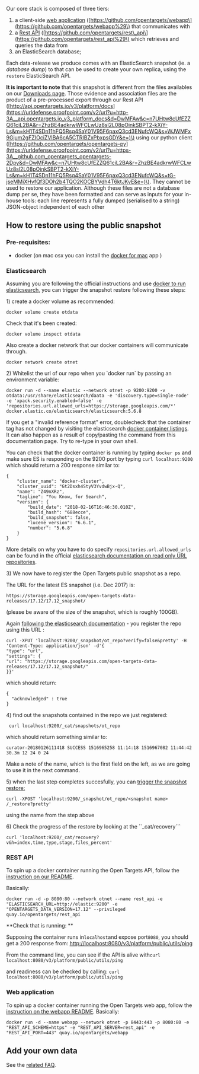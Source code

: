 Our core stack is composed of three tiers:

1. a client-side [web application](https://github.com/opentargets/webapp) \([https://github.com/opentargets/webapp\](https://github.com/opentargets/webapp%29\) that communicates with 
2. a [Rest API](https://github.com/opentargets/rest_api) \([https://github.com/opentargets/rest\_api\](https://github.com/opentargets/rest_api%29\) which retrieves and queries the data from 
3. an ElasticSearch database; 

Each data-release we produce comes with an ElasticSearch snapshot \(ie. a _database_ _dump_\) to that can be used to create your own replica, using the `restore` ElasticSearch API.

**It is important to note** that this snapshot is different from the files availables on our [Downloads page](http://www.targetvalidation.org/downloads/data). Those evidence and association files are the product of a pre-processed export through our Rest API \([http://api.opentargets.io/v3/platform/docs](https://urldefense.proofpoint.com/v2/url?u=http-3A__api.opentargets.io_v3_platform_docs&d=DwMFAw&c=n7UHtw8cUfEZZQ61ciL2BA&r=ZhzBE4adkrwWFCLwUz8sl2L08pOinkSBPT2-kXiY-Ls&m=kH1T4SDn11hFQ5Rsq4SaY01V95F6paxQ3cd3ENufcWQ&s=WJWMFx9Gjum2gFZIOciZVlBA6cA5CTRIBZxPbxpsGDY&e=)\) using our python client \([https://github.com/opentargets/opentargets-py](https://urldefense.proofpoint.com/v2/url?u=https-3A__github.com_opentargets_opentargets-2Dpy&d=DwMFAw&c=n7UHtw8cUfEZZQ61ciL2BA&r=ZhzBE4adkrwWFCLwUz8sl2L08pOinkSBPT2-kXiY-Ls&m=kH1T4SDn11hFQ5Rsq4SaY01V95F6paxQ3cd3ENufcWQ&s=tG-jseMMiXHvfQf3DOh2b4TQO2KOCBYVdh4T6ktJKvE&e=)\). They cannot be used to restore our application. Although these files are not a database dump per se, they have been formatted and can serve as inputs for your in-house tools: each line represents a fully dumped \(serialised to a string\) JSON-object independent of each other

## How to restore using the public snapshot

### Pre-requisites:

* docker \(on mac osx you can install the [docker for mac](https://docs.docker.com/docker-for-mac/) app \)

### Elasticsearch

Assuming you are following the official instructions and use [docker to run elasticsearch](https://www.elastic.co/guide/en/elasticsearch/reference/5.6/docker.html), you can trigger the snapshot restore following these steps:

1\) create a docker volume as recommended:

```
docker volume create otdata
```

Check that it's been created:

```
docker volume inspect otdata
```

Also create a docker network that our docker containers will communicate through. 

```
docker network create otnet
```

2\) Whitelist the url of our repo when you \`docker run\` by passing an environment variable:

```
docker run -d --name elastic --network otnet -p 9200:9200 -v otdata:/usr/share/elasticsearch/daata -e 'discovery.type=single-node' -e 'xpack.security.enabled=false' -e 'repositories.url.allowed_urls=https://storage.googleapis.com/*' docker.elastic.co/elasticsearch/elasticsearch:5.6.8
```

If you get a "invalid reference format" error, doublecheck that the container tag has not changed by visiting the elasticsearch [docker container listings](https://www.docker.elastic.co/). It can also happen as a result of  copy/pasting the command from this documentation page. Try to re-type in your own shell.

You can check that the docker container is running by typing `docker ps` and make sure ES is responding on the 9200 port by typing `curl localhost:9200` which should return a 200 response similar to:

```
{
    "cluster_name": "docker-cluster",
    "cluster_uuid": "Gt2Dsxh4StyV3YvdwBjx-Q",
    "name": "Z49nXRz",
    "tagline": "You Know, for Search",
    "version": {
        "build_date": "2018-02-16T16:46:30.010Z",
        "build_hash": "688ecce",
        "build_snapshot": false,
        "lucene_version": "6.6.1",
        "number": "5.6.8"
    }
}
```

More details on why you have to do specify `repositories.url.allowed_urls`  can be found in the official [elasticsearch documentation on read only URL repositories](https://www.elastic.co/guide/en/elasticsearch/reference/5.6/modules-snapshots.html#_read_only_url_repository).

3\) We now have to register the Open Targets public snapshot as a repo.

The URL for the latest ES snapshot \(i.e. Dec 2017\) is:

`https://storage.googleapis.com/open-targets-data-releases/17.12/17.12_snapshot/`

\(please be aware of the size of the snapshot, which is roughly 100GB\).

Again [following the elasticsearch documentation](https://www.elastic.co/guide/en/elasticsearch/reference/5.6/modules-snapshots.html#_repositories) - you register the repo using this URL :

```
curl -XPUT 'localhost:9200/_snapshot/ot_repo?verify=false&pretty' -H 'Content-Type: application/json' -d'{
"type": "url",
"settings": {
"url": "https://storage.googleapis.com/open-targets-data-releases/17.12/17.12_snapshot/"
}}'
```

which should return:

```
{
  "acknowledged" : true
}
```

4\) find out the snapshots contained in the repo we just registered:

```
 curl localhost:9200/_cat/snapshots/ot_repo
```

which should return something similar to:

```
curator-20180126111418 SUCCESS 1516965258 11:14:18 1516967082 11:44:42 30.3m 12 24 0 24
```

Make a note of the name, which is the first field on the left, as we are going to use it in the next command.

5\) when the last step completes succesfully, you can [trigger the snapshot restore:](https://www.elastic.co/guide/en/elasticsearch/reference/5.6/modules-snapshots.html#_restore)

`curl -XPOST 'localhost:9200/_snapshot/ot_repo/<snapshot name> /_restore?pretty'`

using the name from the step above

6\) Check the progress of the restore by looking at the \`\`\_cat/recovery\`\`\`

```
curl 'localhost:9200/_cat/recovery?v&h=index,time,type,stage,files_percent'
```

### REST API

To spin up a docker container running the Open Targets API, follow the [instruction on our README](https://github.com/opentargets/rest_api#run).

Basically:

```
docker run -d -p 8080:80 --network otnet --name rest_api -e "ELASTICSEARCH_URL=http://elastic:9200" -e "OPENTARGETS_DATA_VERSION=17.12" --privileged quay.io/opentargets/rest_api
```

**Check that is running: **

Supposing the container runs in`localhost`and expose port`8080`, you should get a 200 response from: [http://localhost:8080/v3/platform/public/utils/ping](http://localhost:8080/v3/platform/public/utils/ping)

From the command line, you can see if the API is alive with`curl localhost:8080/v3/platform/public/utils/ping`

and readiness can be checked by calling: `curl localhost:8080/v3/platform/public/utils/ping`

### Web application

To spin up a docker container running the Open Targets web app, follow the [instruction on the webapp README](https://github.com/opentargets/webapp#deploy-using-our-docker-container). Basically:

```
docker run -d --name webapp --network otnet -p 8443:443 -p 8080:80 -e "REST_API_SCHEME=https" -e "REST_API_SERVER=rest_api" -e "REST_API_PORT=443" quay.io/opentargets/webapp
```

## Add your own data

See the [related FAQ](/faq/add-your-own-data.md).

